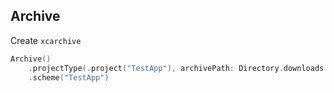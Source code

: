 ## Archive

Create `xcarchive`

```swift
Archive()
	.projectType(.project("TestApp"), archivePath: Directory.downloads.appendingPathComponent("TestApp.xcarchive").path)
	.scheme("TestApp")
```
